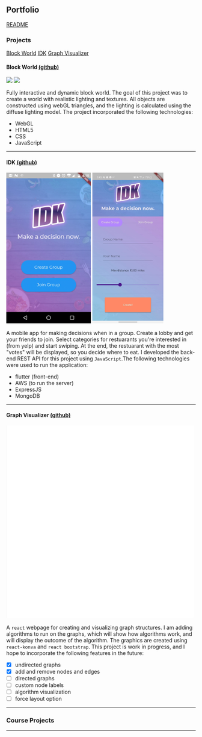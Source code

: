 ## Portfolio

[README](/README.md)

### Projects

[Block World](#block-world) [IDK](#idk) [Graph Visualizer](#graph-visualizer)

#### Block World [(github)](https://github.com/kevinyluo/BlockWorld)

<p float="left">
    <img src="images/webgl.gif" width="500"/>
    <img src="images/webgl2.gif" width="500"/>
</p>

Fully interactive and dynamic block world. The goal of this project was to create a world with realistic lighting and textures. All objects are constructed using webGL triangles, and the lighting is calculated using the diffuse lighting model. The project incorporated the following technologies:

- WebGL
- HTML5
- CSS
- JavaScript

---

#### IDK [(github)](https://github.com/nachiketingle/same_home_diff_hacks/tree/backend)

<p float="left">
    <img src="images/IDK.gif" height="400"/>
    <img src="images/IDK2.jpg" height="400"/>
</p>

A mobile app for making decisions when in a group. Create a lobby and get your friends to join. Select categories for restuarants you're interested in (from yelp) and start swiping. At the end, the restuarant with the most "votes" will be displayed, so you decide where to eat. I developed the back-end REST API for this project using `JavaScript`.The following technologies were used to run the application:

- flutter (front-end)
- AWS (to run the server)
- ExpressJS
- MongoDB

---

#### Graph Visualizer [(github)](https://github.com/kevinyluo/graphs)

<p float="left">
    <img src="images/graphs.gif" width="500"/>
</p>

A `react` webpage for creating and visualizing graph structures. I am adding algorithms to run on the graphs, which will show how algorithms work, and will display the outcome of the algorithm. The graphics are created using `react-konva` and `react bootstrap`. This project is work in progress, and I hope to incorporate the following features in the future:

- [x] undirected graphs
- [x] add and remove nodes and edges
- [ ] directed graphs
- [ ] custom node labels
- [ ] algorithm visualization
- [ ] force layout option

---

### Course Projects

---

